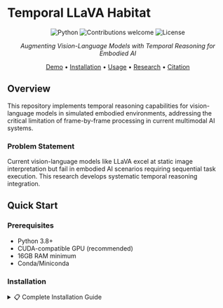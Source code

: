 # Temporal LLaVA Habitat


<div align="center">

![Python](https://img.shields.io/badge/python-v3.8+-blue.svg)
![Contributions welcome](https://img.shields.io/badge/contributions-welcome-orange.svg)
![License](https://img.shields.io/badge/license-MIT-green.svg)

*Augmenting Vision-Language Models with Temporal Reasoning for Embodied AI*

[Demo](#demo) • [Installation](#installation) • [Usage](#usage) • [Research](#research-context) • [Citation](#citation)

</div>

## Overview

This repository implements temporal reasoning capabilities for vision-language models in simulated embodied environments, addressing the critical limitation of frame-by-frame processing in current multimodal AI systems.

### Problem Statement
Current vision-language models like LLaVA excel at static image interpretation but fail in embodied AI scenarios requiring sequential task execution. This research develops systematic temporal reasoning integration.

## Quick Start

### Prerequisites
- Python 3.8+
- CUDA-compatible GPU (recommended)
- 16GB RAM minimum
- Conda/Miniconda

### Installation

<details>
<summary>📋 Complete Installation Guide</summary>

#### 1. Clone Repository
```bash
git clone https://github.com/your-username/temporal-llava-habitat.git
cd temporal-llava-habitat

</details>
<details>
<summary><b>2. Clone Repository & Create Environment</b></summary>
```bash
# Clone the repository
git clone https://github.com/your-username/temporal-llava-habitat.git
cd temporal-llava-habitat

